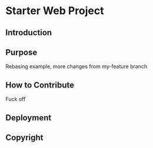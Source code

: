 # Starter Web Project

## Introduction

## Purpose
Rebasing example, more changes from my-feature branch

## How to Contribute
Fuck off

## Deployment

## Copyright